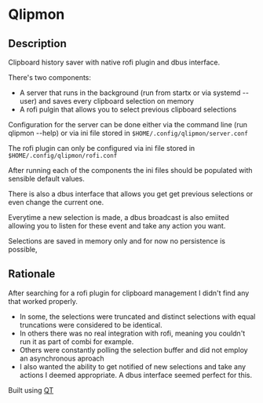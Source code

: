 # Qlipmon

## Description

Clipboard history saver with native rofi plugin and dbus interface.

There's two components:

 * A server that runs in the background (run from startx or via systemd --user) and saves every clipboard selection on memory
 * A rofi pulgin that allows you to select previous clipboard selections

Configuration for the server can be done either via the command line (run qlipmon --help) or via ini file stored in `$HOME/.config/qlipmon/server.conf`

The rofi plugin can only be configured via ini file stored in `$HOME/.config/qlipmon/rofi.conf`

After running each of the components the ini files should be populated with sensible default values.

There is also a dbus interface that allows you get get previous selections or even change the current one.

Everytime a new selection is made, a dbus broadcast is also emiited allowing you to listen for these event and take any action you want.

Selections are saved in memory only and for now no persistence is possible,


## Rationale

After searching for a rofi plugin for clipboard management I didn't find any that worked properly.

 * In some, the selections were truncated and distinct selections with equal truncations were considered to be identical.
 * In others there was no real integration with rofi, meaning you couldn't run it as part of combi for example.
 * Others were constantly polling the selection buffer and did not employ an asynchronous aproach
 * I also wanted the ability to get notified of new selections and take any actions I deemed appropriate. A dbus interface seemed perfect for this.


Built using [QT](https://qt.io)
